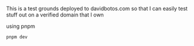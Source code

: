 This is a test grounds deployed to davidbotos.com so that I can easily test stuff out on a verified domain that I own

using pnpm

```bash
pnpm dev
```
